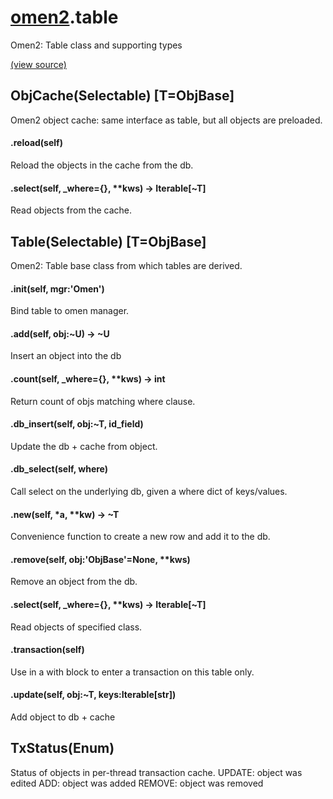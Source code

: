 # [omen2](omen2.md).table
Omen2: Table class and supporting types


[(view source)](https://github.com/atakamallc/omen2/blob/master/omen2/table.py)
## ObjCache(Selectable) [T=ObjBase]
Omen2 object cache: same interface as table, but all objects are preloaded.


#### .reload(self)
Reload the objects in the cache from the db.

#### .select(self, _where={}, **kws) -> Iterable[~T]
Read objects from the cache.


## Table(Selectable) [T=ObjBase]
Omen2: Table base class from which tables are derived.


#### .__init__(self, mgr:'Omen')
Bind table to omen manager.

#### .add(self, obj:~U) -> ~U
Insert an object into the db

#### .count(self, _where={}, **kws) -> int
Return count of objs matching where clause.

#### .db_insert(self, obj:~T, id_field)
Update the db + cache from object.

#### .db_select(self, where)
Call select on the underlying db, given a where dict of keys/values.

#### .new(self, *a, **kw) -> ~T
Convenience function to create a new row and add it to the db.

#### .remove(self, obj:'ObjBase'=None, **kws)
Remove an object from the db.

#### .select(self, _where={}, **kws) -> Iterable[~T]
Read objects of specified class.

#### .transaction(self)
Use in a with block to enter a transaction on this table only.

#### .update(self, obj:~T, keys:Iterable[str])
Add object to db + cache


## TxStatus(Enum)
Status of objects in per-thread transaction cache.
UPDATE: object was edited
ADD: object was added
REMOVE: object was removed




